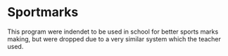 # Sportmarks
This program were indendet to be used in school for better sports marks making, but were dropped due to a very similar system which the teacher used. 